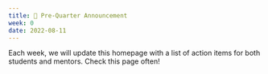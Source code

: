 ```yaml
---
title: 📣 Pre-Quarter Announcement
week: 0
date: 2022-08-11
---
```


Each week, we will update this homepage with a list of action items for both students and mentors. Check this page often!